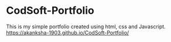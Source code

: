 # CodSoft-Portfolio
This is my simple portfolio created using html, css and Javascript. https://akanksha-1903.github.io/CodSoft-Portfolio/
